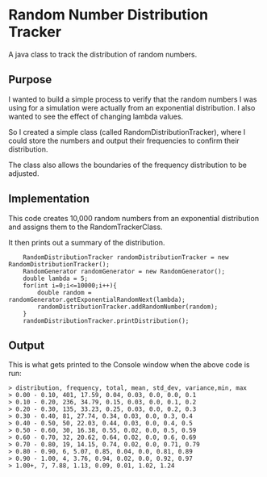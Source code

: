 # Random Number Distribution Tracker

A java class to track the distribution of random numbers.

## Purpose

I wanted to build a simple process to verify that the random numbers I was using for a simulation were actually from an exponential distribution. I also wanted
to see the effect of changing lambda values.

So I created a simple class (called RandomDistributionTracker), where I could store the numbers and output their frequencies to confirm their distribution.

The class also allows the boundaries of the frequency distribution to be adjusted.


## Implementation

This code creates 10,000 random numbers from an exponential distribution and assigns them to the RandomTrackerClass.

It then prints out a summary of the distribution.

        RandomDistributionTracker randomDistributionTracker = new RandomDistributionTracker();
        RandomGenerator randomGenerator = new RandomGenerator();
        double lambda = 5;
        for(int i=0;i<=10000;i++){
            double random = randomGenerator.getExponentialRandomNext(lambda);
            randomDistributionTracker.addRandomNumber(random);
        }
        randomDistributionTracker.printDistribution();
        
        
## Output

This is what gets printed to the Console window when the above code is run:

```
> distribution, frequency, total, mean, std_dev, variance,min, max
> 0.00 - 0.10, 401, 17.59, 0.04, 0.03, 0.0, 0.0, 0.1
> 0.10 - 0.20, 236, 34.79, 0.15, 0.03, 0.0, 0.1, 0.2
> 0.20 - 0.30, 135, 33.23, 0.25, 0.03, 0.0, 0.2, 0.3
> 0.30 - 0.40, 81, 27.74, 0.34, 0.03, 0.0, 0.3, 0.4
> 0.40 - 0.50, 50, 22.03, 0.44, 0.03, 0.0, 0.4, 0.5
> 0.50 - 0.60, 30, 16.38, 0.55, 0.02, 0.0, 0.5, 0.59
> 0.60 - 0.70, 32, 20.62, 0.64, 0.02, 0.0, 0.6, 0.69
> 0.70 - 0.80, 19, 14.15, 0.74, 0.02, 0.0, 0.71, 0.79
> 0.80 - 0.90, 6, 5.07, 0.85, 0.04, 0.0, 0.81, 0.89
> 0.90 - 1.00, 4, 3.76, 0.94, 0.02, 0.0, 0.92, 0.97
> 1.00+, 7, 7.88, 1.13, 0.09, 0.01, 1.02, 1.24
```
